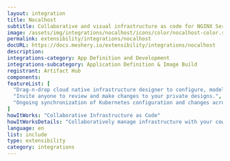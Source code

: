 ```yaml
---
layout: integration
title: Nocalhost
subtitle: Collaborative and visual infrastructure as code for NGINX Service Mesh
image: /assets/img/integrations/nocalhost/icons/color/nocalhost-color.svg
permalink: extensibility/integrations/nocalhost
docURL: https://docs.meshery.io/extensibility/integrations/nocalhost
description: 
integrations-category: App Definition and Development
integrations-subcategory: Application Definition & Image Build
registrant: Artifact Hub
components: 
featureList: [
  "Drag-n-drop cloud native infrastructure designer to configure, model, and deploy your workloads.",
  "Invite anyone to review and make changes to your private designs.",
  "Ongoing synchronization of Kubernetes configuration and changes across any number of clusters."
]
howItWorks: "Collaborative Infrastructure as Code"
howItWorksDetails: "Collaboratively manage infrastructure with your coworkers synchronously sharing the same designs."
language: en
list: include
type: extensibility
category: integrations
---
```

